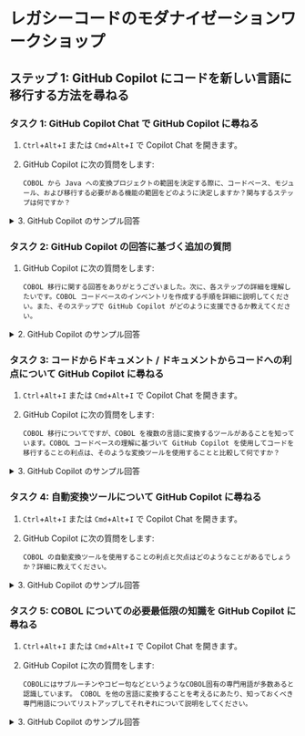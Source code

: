 # レガシーコードのモダナイゼーションワークショップ

## ステップ 1: GitHub Copilot にコードを新しい言語に移行する方法を尋ねる

### タスク 1: GitHub Copilot Chat で GitHub Copilot に尋ねる

1. `Ctrl`+`Alt`+`I` または `Cmd`+`Alt`+`I` で Copilot Chat を開きます。
2. GitHub Copilot に次の質問をします:

    ```plaintext
    COBOL から Java への変換プロジェクトの範囲を決定する際に、コードベース、モジュール、および移行する必要がある機能の範囲をどのように決定しますか？関与するステップは何ですか？
    ```

<details>
<summary>3. GitHub Copilot のサンプル回答</summary>
COBOL から新しい言語への変換プロジェクトのコードベース、モジュール、および機能の範囲を決定するには、次の手順に従います:

1. **COBOL コードベースのインベントリ**:
   - すべての COBOL プログラム、スクリプト、および関連ファイルを特定します。
   - コードベースのサイズ (例: コード行数、ファイル数) を文書化します。

2. **モジュールとコンポーネントの特定**:
   - COBOL コードベースを論理的なモジュールとコンポーネントに分解します。
   - 各モジュールの目的と機能を文書化します。

3. **依存関係の分析**:
   - COBOL モジュール間の依存関係を特定します。
   - 外部依存関係 (例: データベース、サードパーティライブラリ) を文書化します。

4. **機能の評価**:
   - COBOL アプリケーションが提供するすべての機能をリストアップします。
   - ビジネスの重要性に基づいて機能を優先順位付けします。

5. **データ構造の評価**:
   - COBOL アプリケーションで使用されるデータ構造を文書化します。
   - データストレージメカニズム (例: ファイル、データベース) を特定します。

6. **ビジネスロジックのレビュー**:
   - COBOL コードに埋め込まれたビジネスルールとロジックを抽出して文書化します。

7. **統合ポイントの特定**:
   - 他のシステムとの統合ポイントを特定します。
   - インターフェースと通信プロトコルを文書化します。

8. **作業量の見積もり**:
   - 各モジュールと機能を変換するために必要な作業量を見積もります。
   - 複雑さ、サイズ、および依存関係を考慮します。

9. **テストと検証の計画**:
   - 変換された Java アプリケーションのテスト戦略を定義します。
   - 単体テスト、統合テスト、およびユーザー受け入れテストの計画を立てます。

10. **移行ロードマップの作成**:
    - タイムラインとマイルストーンを含む詳細な移行計画を作成します。
    - リスク評価と軽減戦略を含めます。

これらの手順に従うことで、COBOL から Java への変換プロジェクトの範囲を包括的に決定し、構造化された効率的な移行プロセスを確保できます。
</details>

### タスク 2: GitHub Copilot の回答に基づく追加の質問
1. GitHub Copilot に次の質問をします:

    ```plaintext
    COBOL 移行に関する回答をありがとうございました。次に、各ステップの詳細を理解したいです。COBOL コードベースのインベントリを作成する手順を詳細に説明してください。また、そのステップで GitHub Copilot がどのように支援できるか教えてください。
    ```

<details>
<summary>2. GitHub Copilot のサンプル回答</summary>
もちろん、COBOL コードベースのインベントリを作成するための詳細な手順と、そのステップで GitHub Copilot がどのように支援できるかを以下に示します:

### COBOL コードベースのインベントリ作成のステップバイステップ手順

1. **すべての COBOL プログラムとスクリプトを特定する**:
   - COBOL ソースファイルを含むすべてのディレクトリとサブディレクトリを特定します。
   - COBOL プログラムに一般的に使用されるファイル拡張子 (例: `.cbl`, `.cob`, `.cpy`) を特定します。

2. **ファイルをカタログ化する**:
   - すべての COBOL ファイルのリストを作成し、そのパスを含めます。
   - ファイルリスト作成プロセスを自動化するためのスクリプトやツールを使用します。

3. **ファイルメタデータを文書化する**:
   - 各ファイルのメタデータ (例: ファイルサイズ、最終更新日、作成者 (利用可能な場合)) を記録します。
   - バージョン管理システムのログを使用して履歴データを収集します。

4. **コードサイズを分析する**:
   - コードベース全体の総行数 (LOC) を計算します。
   - 個々のファイルおよびモジュールごとに LOC を分解します。

5. **依存関係を特定して文書化する**:
   - COBOL プログラム間の依存関係 (例: コピー帳、呼び出しプログラム) を特定します。
   - データベース接続やサードパーティライブラリなどの外部依存関係を文書化します。

6. **機能ごとにファイルを分類する**:
   - 機能に基づいてファイルをグループ化します (例: データ処理、ユーザーインターフェース、レポート作成)。
   - アプリケーション構造の概要を作成します。

7. **インベントリをレビューして検証する**:
   - チームメンバーとインベントリをレビューして、完全性と正確性を確認します。
   - 実際のコードベースとインベントリを照合して、欠落しているファイルを特定します。

### GitHub Copilot が支援できる方法

1. **ファイルリストの自動化**:
   - GitHub Copilot は、ディレクトリ構造内のすべての COBOL ファイルをリストアップするスクリプトの作成を支援できます。
   - Python の例:

   ```python
   // filepath: /path/to/inventory_script.py
   import os

   def list_cobol_files(directory):
       cobol_files = []
       for root, dirs, files in os.walk(directory):
           for file in files:
               if file.endswith(('.cbl', '.cob', '.cpy')):
                   cobol_files.append(os.path.join(root, file))
       return cobol_files

   directory = '/path/to/cobol/codebase'
   cobol_files = list_cobol_files(directory)
   for file in cobol_files:
       print(file)
   ```

2. **コード行数の計算**:
   - GitHub Copilot は、各ファイルの LOC を計算するスクリプトの作成を支援できます。
   - Python の例:

   ```python
   // filepath: /path/to/loc_script.py
   def count_lines_of_code(file_path):
       with open(file_path, 'r') as file:
           return len(file.readlines())

   total_loc = 0
   for file in cobol_files:
       total_loc += count_lines_of_code(file)

   print(f'Total Lines of Code: {total_loc}')
   ```

3. **メタデータの抽出**:
   - GitHub Copilot は、ファイルメタデータを抽出するスクリプトの作成を支援できます。
   - Python の例:

   ```python
   // filepath: /path/to/metadata_script.py
   import os
   import time

   def get_file_metadata(file_path):
       file_stats = os.stat(file_path)
       return {
           'size': file_stats.st_size,
           'last_modified': time.ctime(file_stats.st_mtime),
           'author': 'unknown'  # 作成者情報が利用できない場合のプレースホルダー
       }

   for file in cobol_files:
       metadata = get_file_metadata(file)
       print(f'{file}: {metadata}')
   ```

4. **依存関係の特定**:
   - GitHub Copilot は、COBOL ファイル内の依存関係を特定するスクリプトの作成を支援できます。
   - Python の例:

   ```python
   // filepath: /path/to/dependency_script.py
   def find_dependencies(file_path):
       dependencies = []
       with open(file_path, 'r') as file:
           for line in file:
               if 'COPY' in line or 'CALL' in line:
                   dependencies.append(line.strip())
       return dependencies

   for file in cobol_files:
       dependencies = find_dependencies(file)
       print(f'{file} dependencies: {dependencies}')
   ```

GitHub Copilot を活用してこれらのタスクを自動化することで、COBOL コードベースのインベントリを効率的に作成し、移行プロジェクトに必要な情報を収集できます。
</details>

### タスク 3: コードからドキュメント / ドキュメントからコードへの利点について GitHub Copilot に尋ねる

1. `Ctrl`+`Alt`+`I` または `Cmd`+`Alt`+`I` で Copilot Chat を開きます。

2. GitHub Copilot に次の質問をします:

    ```plaintext
    COBOL 移行についてですが、COBOL を複数の言語に変換するツールがあることを知っています。COBOL コードベースの理解に基づいて GitHub Copilot を使用してコードを移行することの利点は、そのような変換ツールを使用することと比較して何ですか？
    ```

<details>
<summary>3. GitHub Copilot のサンプル回答</summary>
COBOL コードベースの理解に基づいて GitHub Copilot を使用して COBOL コードを移行することには、自動変換ツールを使用することと比較していくつかの利点があります。以下に主要な利点を示します:

### 1. **カスタマイズと柔軟性**
   - **カスタマイズされたソリューション**: GitHub Copilot を使用すると、汎用的な変換ルールに依存するのではなく、特定の要件やビジネスロジックに合わせたカスタムコードを作成できます。
   - **柔軟性**: アプリケーションのニーズに合わせた設計上の決定や最適化を行うことができ、自動ツールでは不可能な場合があります。

### 2. **コード品質と保守性**
   - **読みやすいコード**: GitHub Copilot で生成されたコードは、ターゲット言語の標準的なコーディングプラクティスや規約に従うため、読みやすく保守しやすいことが多いです。
   - **リファクタリング**: 移行プロセス中にコードをリファクタリングして改善することができ、結果として得られるコードベースがクリーンで保守しやすくなります。

### 3. **理解とコントロール**
   - **深い理解**: GitHub Copilot を使用して手動でコードを移行することで、元の COBOL コードと新しいコードベースの両方を深く理解することができ、将来の保守や拡張に役立ちます。
   - **移行のコントロール**: 移行プロセスを完全にコントロールでき、エッジケース、複雑なビジネスロジック、特定の要件を処理することができます。

### 4. **エラーハンドリングとデバッグ**
   - **カスタムエラーハンドリング**: 自動ツールが提供する汎用的なエラーハンドリングに依存するのではなく、アプリケーションに適したカスタムエラーハンドリングとロギングメカニズムを実装できます。
   - **デバッグ**: 手動でコードを移行することで、アプリケーションの各部分を徹底的にテストしてデバッグし、新しい環境で正しく動作することを確認できます。

### 5. **最新技術との統合**
   - **最新のプラクティス**: 移行プロセス中に最新の開発プラクティス、フレームワーク、およびライブラリを統合することができ、自動ツールでは不可能な場合があります。
   - **シームレスな統合**: データベース、API、サードパーティサービスなど、システムの他の部分とのシームレスな統合を確保できます。

### 6. **段階的な移行**
   - **ステップバイステップの移行**: GitHub Copilot を使用すると、コードを段階的に移行し、各部分をテストして検証してから次に進むことができます。これにより、エラーのリスクが軽減され、移行プロセスが管理しやすくなります。
   - **並行開発**: 既存の COBOL アプリケーションを引き続き開発および保守しながら、新しい言語への移行を段階的に進めることができます。

### 例: GitHub Copilot を使用して COBOL サブルーチンを Python に移行する

#### COBOL サブルーチン
```cobol
INITIALIZE-EMPLOYEES.
    MOVE "E001" TO EMPLOYEE-ID(1).
    MOVE "Alice Johnson" TO EMPLOYEE-NAME(1).
    MOVE "HR" TO DEPARTMENT(1).
    MOVE 70000.00 TO GROSS-SALARY(1).
    ...
```

#### GitHub Copilot を使用した Python 関数
```python
class Employee:
    def __init__(self, emp_id, name, department, gross_salary):
        self.emp_id = emp_id
        self.name = name
        self.department = department
        self.gross_salary = gross_salary

def initialize_employees():
    employees = []
    employees.append(Employee("E001", "Alice Johnson", "HR", 70000.00))
    employees.append(Employee("E002", "Bob Smith", "IT", 85000.00))
    employees.append(Employee("E003", "Charlie Brown", "Finance", 60000.00))
    employees.append(Employee("E004", "David Wilson", "Marketing", 75000.00))
    employees.append(Employee("E005", "Eve Davis", "HR", 75000.00))
    return employees

# 使用例
employees = initialize_employees()
for emp in employees:
    print(f"ID: {emp.emp_id}, Name: {emp.name}, Department: {emp.department}, Gross Salary: {emp.gross_salary}")
```

### 結論
自動変換ツールは大規模なコードベースを迅速に変換するのに役立ちますが、GitHub Copilot を使用して手動で COBOL コードを移行することで、カスタマイズ、コントロール、および結果として得られるコードの理解が向上します。このアプローチは、コードの品質、保守性、および最新の開発プラクティスや技術との統合を確保します。
</details>

### タスク 4: 自動変換ツールについて GitHub Copilot に尋ねる

1. `Ctrl`+`Alt`+`I` または `Cmd`+`Alt`+`I` で Copilot Chat を開きます。

2. GitHub Copilot に次の質問をします:

    ```plaintext
    COBOL の自動変換ツールを使用することの利点と欠点はどのようなことがあるでしょうか？詳細に教えてください。
    ```

<details>
<summary>3. GitHub Copilot のサンプル回答</summary>
COBOL の自動変換ツールを使用することの利点と欠点について、以下に詳細に説明します。

### 利点

1. **迅速な変換**:
   - 自動変換ツールは一括でコードを変換するため、手動での変換に比べて非常に迅速に移行を進めることができます。
   - 大規模なコードベースでも短期間で変換が可能です。

2. **一貫性**:
   - 変換ツールは一貫した変換ルールに基づいてコードを変換するため、変換後のコードに一貫性があります。
   - すべてのコードが同じスタイルとパターンで変換されるため、コードの可読性が向上します。

3. **専門知識の不要**:
   - 変換ツールは COBOL とターゲット言語の専門知識がなくても使用できるため、開発者のスキルセットに依存しません。
   - 開発チーム全体での学習コストを削減できます。

4. **エラーの削減**:
   - 自動変換ツールは人為的なミスを減らすことができます。
   - 手動変換に比べて、変換中のエラーが少なくなります。

5. **コスト削減**:
   - 迅速な変換とエラーの削減により、プロジェクトの総コストを削減できます。
   - 手動での変換に比べて、開発時間とリソースを節約できます。

### 欠点

1. **カスタマイズ性の欠如**:
   - 自動変換ツールは一般的な変換ルールに基づいて動作するため、特定のプロジェクトやビジネスロジックに合わせたカスタマイズが難しい場合があります。
   - 特殊な要件や独自のビジネスロジックを持つコードの変換には不向きです。

2. **コードの理解不足**:
   - 自動変換ツールはコードの文脈やビジネスロジックを理解せずに変換を行うため、変換後のコードが最適化されていない場合があります。
   - ビジネスロジックの意図を正確に反映できないことがあります。

3. **テストと検証の必要性**:
   - 自動変換後のコードは、必ずしも完全に動作するわけではないため、徹底的なテストと検証が必要です。
   - 変換ツールが生成したコードにバグやパフォーマンスの問題が含まれている可能性があります。

4. **依存関係の問題**:
   - 自動変換ツールは、外部依存関係やシステム間の統合ポイントを適切に処理できない場合があります。
   - これにより、変換後のシステムが正しく動作しないリスクがあります。

5. **学習曲線**:
   - 自動変換ツールの使用方法や設定に関する学習が必要です。
   - ツールの使い方を習得するための時間とリソースが必要です。

### 結論

自動変換ツールは迅速な変換、一貫性、専門知識の不要、エラーの削減、コスト削減といった利点がありますが、カスタマイズ性の欠如、コードの理解不足、テストと検証の必要性、依存関係の問題、学習曲線といった欠点もあります。プロジェクトの要件やリソースに応じて、自動変換ツールを使用するかどうかを慎重に判断することが重要です。
</details>

### タスク 5: COBOL についての必要最低限の知識を GitHub Copilot に尋ねる

1. `Ctrl`+`Alt`+`I` または `Cmd`+`Alt`+`I` で Copilot Chat を開きます。

2. GitHub Copilot に次の質問をします:

    ```plaintext
    COBOLにはサブルーチンやコピー句などというようなCOBOL固有の専門用語が多数あると認識しています。 COBOL を他の言語に変換することを考えるにあたり、知っておくべき専門用語についてリストアップしてそれぞれについて説明をしてください。
    ```

<details>
<summary>3. GitHub Copilot のサンプル回答</summary>
COBOL を他の言語に変換する際に知っておくべき専門用語についてリストアップし、それぞれについて説明します。

### 1. **IDENTIFICATION DIVISION**
   - プログラムの識別情報を記述するセクションです。プログラム名や作成者、日付などが含まれます。

### 2. **ENVIRONMENT DIVISION**
   - プログラムが実行される環境に関する情報を記述するセクションです。ファイルの割り当てや外部デバイスの指定などが含まれます。

### 3. **DATA DIVISION**
   - プログラムで使用するデータを定義するセクションです。以下のセクションに分かれます。
     - **WORKING-STORAGE SECTION**: プログラム内で使用される変数を定義します。
     - **FILE SECTION**: ファイルのレコードレイアウトを定義します。
     - **LINKAGE SECTION**: 外部プログラムから渡されるデータを定義します。

### 4. **PROCEDURE DIVISION**
   - プログラムの処理手順を記述するセクションです。実際のロジックやアルゴリズムが含まれます。

### 5. **COPYBOOK**
   - 再利用可能なコードの断片を定義するファイルです。`COPY` ステートメントを使用してプログラムに挿入されます。

### 6. **PERFORM**
   - サブルーチンやループを実行するためのステートメントです。特定の処理を繰り返し実行する際に使用されます。

### 7. **CALL**
   - 外部プログラムやサブルーチンを呼び出すためのステートメントです。引数を渡して処理を委譲します。

### 8. **SECTION**
   - PROCEDURE DIVISION 内で論理的に関連する一連のステートメントをグループ化するための単位です。

### 9. **PARAGRAPH**
   - SECTION 内のさらに小さな単位で、特定の処理を行う一連のステートメントをグループ化します。

### 10. **PIC (PICTURE)**
   - データ項目のフォーマットを定義するための句です。データの型やサイズを指定します。
     - 例: `PIC 9(5)` は5桁の数字を表します。

### 11. **OCCURS**
   - 配列を定義するための句です。特定のデータ項目が複数回繰り返されることを示します。

### 12. **VALUE**
   - データ項目の初期値を設定するための句です。

### 13. **COMPUTE**
   - 算術演算を行い、その結果を変数に格納するためのステートメントです。

### 14. **IF**
   - 条件分岐を行うためのステートメントです。条件に応じて異なる処理を実行します。

### 15. **MOVE**
   - データを別の変数にコピーするためのステートメントです。

### 16. **STOP RUN**
   - プログラムの実行を終了するためのステートメントです。

### 17. **DISPLAY**
   - 画面にメッセージやデータを表示するためのステートメントです。

### 18. **ACCEPT**
   - ユーザーからの入力を受け取るためのステートメントです。

### 19. **SORT**
   - データを特定の順序で並べ替えるためのステートメントです。

### 20. **SEARCH**
   - 配列内の特定の要素を検索するためのステートメントです。

これらの専門用語を理解することで、COBOL プログラムを他の言語に変換する際に役立ちます。各用語の意味と役割を把握することで、変換作業を効率的に進めることができます。
</details>
